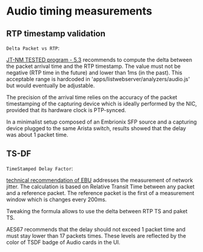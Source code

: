 # Audio timing measurements

## RTP timestamp validation

`Delta Packet vs RTP`:

[JT-NM TESTED program - 5.3](https://static.jt-nm.org/documents/JT-NM_Tested_Catalog_ST2110_Full-Online-2020-05-12.pdf)
recommends to compute the delta between the packet arrival time and the
RTP timestamp. The value must not be negative (RTP time in the future)
and lower than 1ms (in the past). This acceptable range is hardcoded in
'apps/listwebserver/analyzers/audio.js' but would eventually be
adjustable.

The precision of the arrival time relies on the
accuracy of the packet timestamping of the capturing device which is
ideally performed by the NIC, provided that its hardware clock is
PTP-synced.

In a minimalist setup composed of an Embrionix SFP source and a
capturing device plugged to the same Arista switch, results showed that
the delay was about 1 packet time.

## TS-DF

`TimeStamped Delay Factor`:

[technical recommendation of EBU](https://tech.ebu.ch/docs/tech/tech3337.pdf)
addresses the measurement of network jitter. The calculation is based
on Relative Transit Time between any packet and a reference packet. The
reference packet is the first of a measurement window which is changes
every 200ms.

Tweaking the formula allows to use the delta between RTP TS and paket
TS.

AES67 recommends that the delay should not exceed 1 packet time and must
stay lower than 17 packets times. These levels are reflected by the
color of TSDF badge of Audio cards in the UI.
